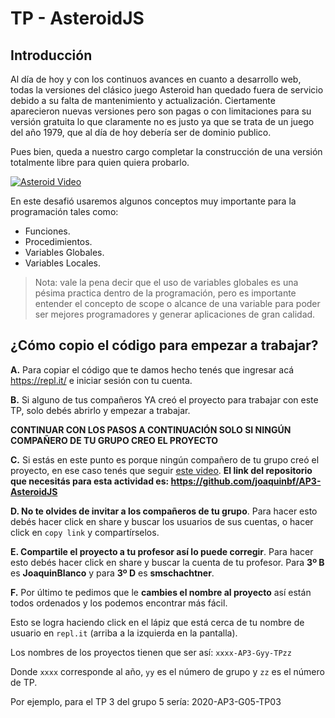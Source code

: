 # TP - AsteroidJS

## Introducción

Al día de hoy y con los continuos avances en cuanto a desarrollo web, todas la versiones del clásico juego Asteroid han quedado fuera de servicio debido a su falta de mantenimiento y actualización. Ciertamente aparecieron nuevas versiones pero son pagas o con limitaciones para su versión gratuita lo que claramente no es justo ya que se trata de un juego del año 1979, que al día de hoy debería ser de dominio publico. 

Pues bien, queda a nuestro cargo completar la construcción de una versión totalmente libre para quien quiera probarlo.

[![Asteroid Video](https://img.youtube.com/vi/whXHjzHkEtg/0.jpg)](https://www.youtube.com/watch?v=whXHjzHkEtg)

En este desafió usaremos algunos conceptos muy importante para la programación tales como:

- Funciones.
- Procedimientos.
- Variables Globales.
- Variables Locales. 

> Nota: vale la pena decir que el uso de variables globales es una pésima practica dentro de la programación, pero es importante entender el concepto de scope o alcance de una variable para poder ser mejores programadores y generar aplicaciones de gran calidad.



## ¿Cómo copio el código para empezar a trabajar?

**A.** Para copiar el código que te damos hecho tenés que ingresar acá https://repl.it/ e iniciar sesión con tu cuenta.

**B.** Si alguno de tus compañeros YA creó el proyecto para trabajar con este TP, solo debés abrirlo y empezar a trabajar.

**CONTINUAR CON LOS PASOS A CONTINUACIÓN SOLO SI NINGÚN COMPAÑERO DE TU GRUPO CREO EL PROYECTO**

**C.** Si estás en este punto es porque ningún compañero de tu grupo creó el proyecto, en ese caso tenés que seguir [este video](https://web.microsoftstream.com/video/b026685c-5f33-457e-a940-67007ddab0b0?st=106). **El link del repositorio que necesitás para esta actividad es: https://github.com/joaquinbf/AP3-AsteroidJS**

**D. No te olvides de invitar a los compañeros de tu grupo**. Para hacer esto debés hacer click en share y buscar los usuarios de sus cuentas, o hacer click en `copy link` y compartírselos.

**E. Compartile el proyecto a tu profesor así lo puede corregir**. Para hacer esto debés hacer click en share y buscar la cuenta de tu profesor. Para **3º B** es **JoaquinBlanco** y para **3º D** es **smschachtner**.

**F.** Por último te pedimos que le **cambies el nombre al proyecto** así están todos ordenados y los podemos encontrar más fácil.

Esto se logra haciendo click en el lápiz que está cerca de tu nombre de usuario en `repl.it` (arriba a la izquierda en la pantalla).

Los nombres de los proyectos tienen que ser así: `xxxx-AP3-Gyy-TPzz`

Donde `xxxx` corresponde al año, `yy` es el número de grupo y `zz` es el número de TP.

Por ejemplo, para el TP 3 del grupo 5 sería: 2020-AP3-G05-TP03